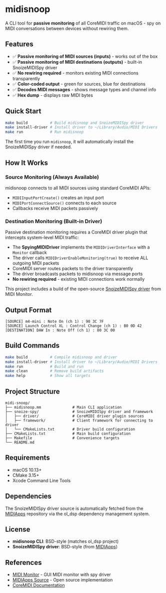 # midisnoop

A CLI tool for **passive monitoring** of all CoreMIDI traffic on macOS - spy on MIDI conversations between devices without rewiring them.

## Features

- ✅ **Passive monitoring of MIDI sources (inputs)** - works out of the box
- ✅ **Passive monitoring of MIDI destinations (outputs)** - built-in SnoizeMIDISpy driver
- ✅ **No rewiring required** - monitors existing MIDI connections transparently
- ✅ **Color-coded output** - green for sources, blue for destinations
- ✅ **Decodes MIDI messages** - shows message types and channel info
- ✅ **Hex dump** - displays raw MIDI bytes

## Quick Start

```bash
make build          # Build midisnoop and SnoizeMIDISpy driver
make install-driver # Install driver to ~/Library/Audio/MIDI Drivers
make run            # Run midisnoop
```

The first time you run `midisnoop`, it will automatically install the SnoizeMIDISpy driver if needed.

## How It Works

### Source Monitoring (Always Available)
midisnoop connects to all MIDI sources using standard CoreMIDI APIs:
- `MIDIInputPortCreate()` creates an input port
- `MIDIPortConnectSource()` connects to each source
- Callbacks receive MIDI packets passively

### Destination Monitoring (Built-in Driver)
Passive destination monitoring requires a CoreMIDI driver plugin that intercepts system-level MIDI traffic:
- The **SpyingMIDIDriver** implements the `MIDIDriverInterface` with a `Monitor` callback
- The driver calls `MIDIDriverEnableMonitoring(true)` to receive ALL outgoing MIDI packets
- CoreMIDI server routes packets to the driver transparently
- The driver broadcasts packets to midisnoop via message ports
- **No rewiring required** - existing MIDI connections work normally

This project includes a build of the open-source [SnoizeMIDISpy driver](https://github.com/krevis/MIDIApps) from MIDI Monitor.

## Output Format

```
[SOURCE] m4-mini : Note On (ch 1) : 90 3C 7F
[SOURCE] Launch Control XL : Control Change (ch 1) : B0 0D 42
[DESTINATION] DAW In : Note Off (ch 1) : 80 3C 00
```

## Build Commands

```bash
make build          # Compile midisnoop and driver
make install-driver # Install driver to ~/Library/Audio/MIDI Drivers
make run            # Build and run
make clean          # Remove build artifacts
make help           # Show all targets
```

## Project Structure

```
midi-snoop/
├── midisnoop.mm              # Main CLI application
├── snoize-spy/               # SnoizeMIDISpy driver and framework
│   ├── driver/               # CoreMIDI driver plugin sources
│   ├── framework/            # Client framework for connecting to driver
│   └── CMakeLists.txt        # Driver build configuration
├── CMakeLists.txt            # Main build configuration
├── Makefile                  # Convenience targets
└── README.md
```

## Requirements

- macOS 10.13+
- CMake 3.15+
- Xcode Command Line Tools

## Dependencies

The SnoizeMIDISpy driver source is automatically fetched from the [MIDIApps](https://github.com/krevis/MIDIApps) repository via the ol_dsp dependency management system.

## License

- **midisnoop CLI**: BSD-style (matches ol_dsp project)
- **SnoizeMIDISpy driver**: BSD-style (from [MIDIApps](https://github.com/krevis/MIDIApps))

## References

- [MIDI Monitor](https://www.snoize.com/MIDIMonitor/) - GUI MIDI monitor with spy driver
- [MIDIApps Source](https://github.com/krevis/MIDIApps) - Open source implementation
- [CoreMIDI Documentation](https://developer.apple.com/documentation/coremidi/)